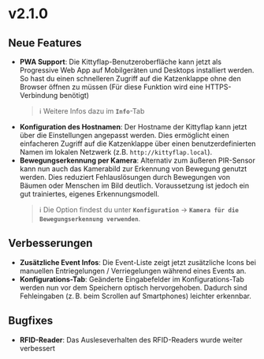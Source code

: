 # v2.1.0

## Neue Features
- **PWA Support**: Die Kittyflap-Benutzeroberfläche kann jetzt als Progressive Web App auf Mobilgeräten und Desktops installiert werden. So hast du einen schnelleren Zugriff auf die Katzenklappe ohne den Browser öffnen zu müssen (Für diese Funktion wird eine HTTPS-Verbindung benötigt)  
  > ℹ️ Weitere Infos dazu im **`Info`**-Tab
- **Konfiguration des Hostnamen**: Der Hostname der Kittyflap kann jetzt über die Einstellungen angepasst werden. Dies ermöglicht einen einfacheren Zugriff auf die Katzenklappe über einen benutzerdefinierten Namen im lokalen Netzwerk (z.B. `http://kittyflap.local`).
- **Bewegungserkennung per Kamera**: Alternativ zum äußeren PIR-Sensor kann nun auch das Kamerabild zur Erkennung von Bewegung genutzt werden. Dies reduziert Fehlauslösungen durch Bewegungen von Bäumen oder Menschen im Bild deutlich. Voraussetzung ist jedoch ein gut trainiertes, eigenes Erkennungsmodell.  
  > ℹ️ Die Option findest du unter **`Konfiguration`** -> **`Kamera für die Bewegungserkennung verwenden`**.


## Verbesserungen
- **Zusätzliche Event Infos**: Die Event-Liste zeigt jetzt zusätzliche Icons bei manuellen Entriegelungen / Verriegelungen während eines Events an.
- **Konfigurations-Tab**: Geänderte Eingabefelder im Konfigurations-Tab werden nun vor dem Speichern optisch hervorgehoben. Dadurch sind Fehleingaben (z. B. beim Scrollen auf Smartphones) leichter erkennbar.

## Bugfixes
- **RFID-Reader**: Das Ausleseverhalten des RFID-Readers wurde weiter verbessert
